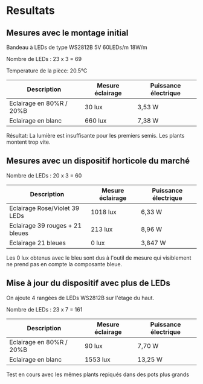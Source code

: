 # Resultats

## Mesures avec le montage initial

Bandeau à LEDs de type WS2812B 5V 60LEDs/m 18W/m

Nombre de LEDs : 23 x 3 = 69

Temperature de la pièce: 20.5°C

Description | Mesure éclairage | Puissance électrique
-- | -- | --
Eclairage en 80%R / 20%B | 30 lux | 3,53 W
Eclairage en blanc | 660 lux | 7,38 W

Résultat: La lumière est insuffisante pour les premiers semis. Les plants montent trop vite.

## Mesures avec un dispositif horticole du marché

Nombre de LEDs : 20 x 3 = 60

Description | Mesure éclairage | Puissance électrique
-- | -- | --
Eclairage Rose/Violet 39 LEDs | 1018 lux | 6,33 W
Eclairage 39 rouges + 21 bleues | 213 lux | 8,96 W
Eclairage 21 bleues | 0 lux | 3,847 W

Les 0 lux obtenus avec le bleu sont dus à l'outil de mesure qui visiblement ne prend pas en compte la composante bleue.

## Mise à jour du dispositif avec plus de LEDs

On ajoute 4 rangées de LEDs WS2812B sur l'étage du haut.

Nombre de LEDs : 23 x 7 = 161

Description | Mesure éclairage | Puissance électrique
-- | -- | --
Eclairage en 80%R / 20%B | 90 lux | 7,70 W
Eclairage en blanc | 1553 lux | 13,25 W

Test en cours avec les mêmes plants repiqués dans des pots plus grands
